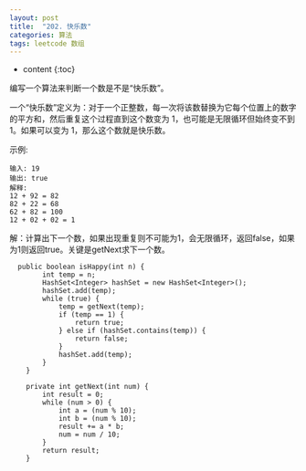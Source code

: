 ```yaml
---
layout: post
title:  "202. 快乐数"
categories: 算法
tags: leetcode 数组
---
```


* content
{:toc}

<!--more-->

编写一个算法来判断一个数是不是“快乐数”。

一个“快乐数”定义为：对于一个正整数，每一次将该数替换为它每个位置上的数字的平方和，然后重复这个过程直到这个数变为 1，也可能是无限循环但始终变不到 1。如果可以变为 1，那么这个数就是快乐数。

示例: 

```
输入: 19
输出: true
解释: 
12 + 92 = 82
82 + 22 = 68
62 + 82 = 100
12 + 02 + 02 = 1
```

解：计算出下一个数，如果出现重复则不可能为1，会无限循环，返回false，如果为1则返回true。关键是getNext求下一个数。

```
  public boolean isHappy(int n) {
        int temp = n;
        HashSet<Integer> hashSet = new HashSet<Integer>();
        hashSet.add(temp);
        while (true) {
            temp = getNext(temp);
            if (temp == 1) {
                return true;
            } else if (hashSet.contains(temp)) {
                return false;
            }
            hashSet.add(temp);
        }
    }

    private int getNext(int num) {
        int result = 0;
        while (num > 0) {
            int a = (num % 10);
            int b = (num % 10);
            result += a * b;
            num = num / 10;
        }
        return result;
    }
```